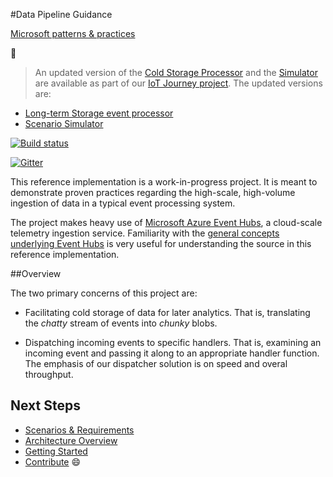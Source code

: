 #Data Pipeline Guidance

[Microsoft patterns & practices](http://aka.ms/mspnp)

:memo: 

> An updated version of the [Cold Storage Processor](https://github.com/mspnp/data-pipeline/tree/master/src/Implementation/ColdStorage) and the [Simulator](https://github.com/mspnp/data-pipeline/tree/master/src/Implementation/Simulator) are available as part of our [IoT Journey project](https://github.com/mspnp/iot-journey). The updated versions are:
* [Long-term Storage event processor](https://github.com/mspnp/iot-journey/tree/master/src/LongTermStorage/DotnetEventProcessor)
* [Scenario Simulator](https://github.com/mspnp/iot-journey/tree/master/src/Simulator/ScenarioSimulator)


[![Build status](https://ci.appveyor.com/api/projects/status/vffa0di2sdg8nqkg/branch/master?svg=true)](https://ci.appveyor.com/project/mspnp/data-pipeline/branch/master)

[![Gitter](https://badges.gitter.im/Join%20Chat.svg)](https://gitter.im/mspnp/data-pipeline?utm_source=badge&utm_medium=badge&utm_campaign=pr-badge&utm_content=badge)

This reference implementation is a work-in-progress project. It is meant to demonstrate proven practices regarding the high-scale, high-volume ingestion of data in a typical event processing system.

The project makes heavy use of [Microsoft Azure Event Hubs](http://azure.microsoft.com/en-us/services/event-hubs/), a cloud-scale telemetry ingestion service. Familiarity with the [general concepts underlying Event Hubs](http://msdn.microsoft.com/en-us/library/azure/dn789972.aspx) is very useful for understanding the source in this reference implementation.

##Overview

The two primary concerns of this project are:

* Facilitating cold storage of data for later analytics. That is, translating the _chatty_ stream of events into _chunky_ blobs.

* Dispatching incoming events to specific handlers. That is, examining an incoming event and passing it along to an appropriate handler function. The emphasis of our dispatcher solution is on speed and overal throughput.

## Next Steps

* [Scenarios & Requirements](/docs/Introduction.md)
* [Architecture Overview](/docs/ArchitectureOverview.md)
* [Getting Started](/docs/GettingStarted.md)
* [Contribute](CONTRIBUTING.md) :smile:
